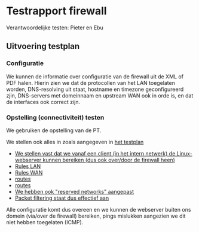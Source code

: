 # Testrapport firewall

Verantwoordelijke testen: Pieter en Ebu

## Uitvoering testplan

### Configuratie

We kunnen de informatie over configuratie van de firewall uit de XML of PDF halen. Hierin zien we dat de protocollen van het LAN toegelaten worden, DNS-resolving uit staat, hostname en timezone geconfigureerd zjin, DNS-servers met domeinnaam en upstream WAN ook in orde is, en dat de interfaces ook correct zijn.


### Opstelling (connectiviteit) testen

We gebruiken de opstelling van de PT.

We stellen ook alles in zoals aangegeven in [het testplan](https://github.com/HoGentTIN/p3ops-red/blob/master/Firewall/testen/Testplan.md)

- [We stellen vast dat we vanaf een client (in het intern netwerk) de Linux-webserver kunnen bereiken (dus ook over/door de firewall heen)](w13/webserver_linux.PNG)
- [Rules LAN](w13/RULES_LAN.pdf)
- [Rules WAN](w13/RULES_WAN.pdf)
- [routes](w13/routes.pdf)
- [routes](w13/routes2.pdf)
- [We hebben ook "reserved networks" aangepast](w13/3.PNG)
- [Packet filtering staat dus effectief aan](w13/2.PNG)

Alle configuratie komt dus overeen en we kunnen de webserver buiten ons domein (via/over de firewall) bereiken, pings mislukken aangezien we dit niet hebben toegelaten (ICMP).